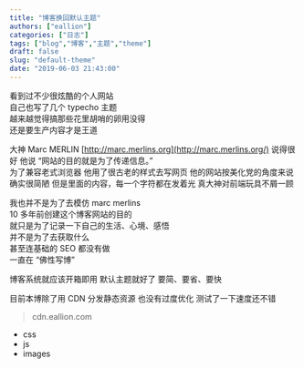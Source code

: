 ```yaml
---
title: "博客换回默认主题"
authors: ["eallion"]
categories: ["日志"]
tags: ["blog","博客","主题","theme"]
draft: false
slug: "default-theme"
date: "2019-06-03 21:43:00"
---
```


看到过不少很炫酷的个人网站  
自己也写了几个 typecho 主题  
越来越觉得搞那些花里胡哨的卵用没得  
还是要生产内容才是王道  

大神 Marc MERLIN [http://marc.merlins.org](http://marc.merlins.org/) 说得很好
他说 “网站的目的就是为了传递信息。”  
为了兼容老式浏览器
他用了很古老的样式去写网页
他的网站按美化党的角度来说确实很简陋
但是里面的内容，每一个字符都在发着光
真大神对前端玩具不屑一顾

我也并不是为了去模仿 marc merlins  
10 多年前创建这个博客网站的目的  
就只是为了记录一下自己的生活、心境、感悟  
并不是为了去获取什么  
甚至连基础的 SEO 都没有做  
一直在 “佛性写博”

博客系统就应该开箱即用
默认主题就好了
要简、要省、要快

目前本博除了用 CDN 分发静态资源
也没有过度优化
测试了一下速度还不错
> cdn.eallion.com

- css
- js
- images
